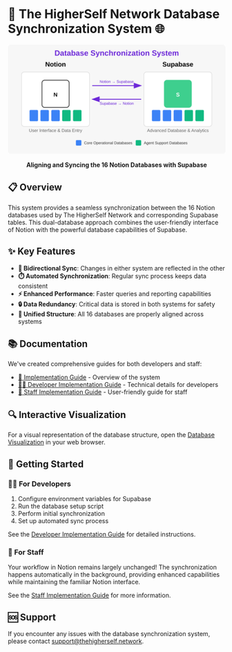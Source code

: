 # 🔄 The HigherSelf Network Database Synchronization System 🌐

<div align="center">

![Database System Overview](assets/database_system_overview.svg)

**Aligning and Syncing the 16 Notion Databases with Supabase**

</div>

## 📋 Overview

This system provides a seamless synchronization between the 16 Notion databases used by The HigherSelf Network and corresponding Supabase tables. This dual-database approach combines the user-friendly interface of Notion with the powerful database capabilities of Supabase.

## ✨ Key Features

- **🔄 Bidirectional Sync**: Changes in either system are reflected in the other
- **⏱️ Automated Synchronization**: Regular sync process keeps data consistent
- **⚡ Enhanced Performance**: Faster queries and reporting capabilities
- **🔒 Data Redundancy**: Critical data is stored in both systems for safety
- **🧩 Unified Structure**: All 16 databases are properly aligned across systems

## 📚 Documentation

We've created comprehensive guides for both developers and staff:

- [📖 Implementation Guide](documentation/IMPLEMENTATION_GUIDE.md) - Overview of the system
- [👩‍💻 Developer Implementation Guide](documentation/DEVELOPER_IMPLEMENTATION_GUIDE.md) - Technical details for developers
- [👥 Staff Implementation Guide](documentation/STAFF_IMPLEMENTATION_GUIDE.md) - User-friendly guide for staff

## 🔍 Interactive Visualization

For a visual representation of the database structure, open the [Database Visualization](assets/database_visualization.html) in your web browser.

## 🚀 Getting Started

### 👩‍💻 For Developers

1. Configure environment variables for Supabase
2. Run the database setup script
3. Perform initial synchronization
4. Set up automated sync process

See the [Developer Implementation Guide](documentation/DEVELOPER_IMPLEMENTATION_GUIDE.md) for detailed instructions.

### 👥 For Staff

Your workflow in Notion remains largely unchanged! The synchronization happens automatically in the background, providing enhanced capabilities while maintaining the familiar Notion interface.

See the [Staff Implementation Guide](documentation/STAFF_IMPLEMENTATION_GUIDE.md) for more information.

## 🆘 Support

If you encounter any issues with the database synchronization system, please contact support@thehigherself.network.
